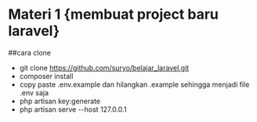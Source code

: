 # Materi 1 {membuat project baru laravel}

##cara clone
- git clone https://github.com/suryo/belajar_laravel.git
- composer install
- copy paste .env.example dan hilangkan .example sehingga menjadi file .env saja
- php artisan key:generate
- php artisan serve --host 127.0.0.1